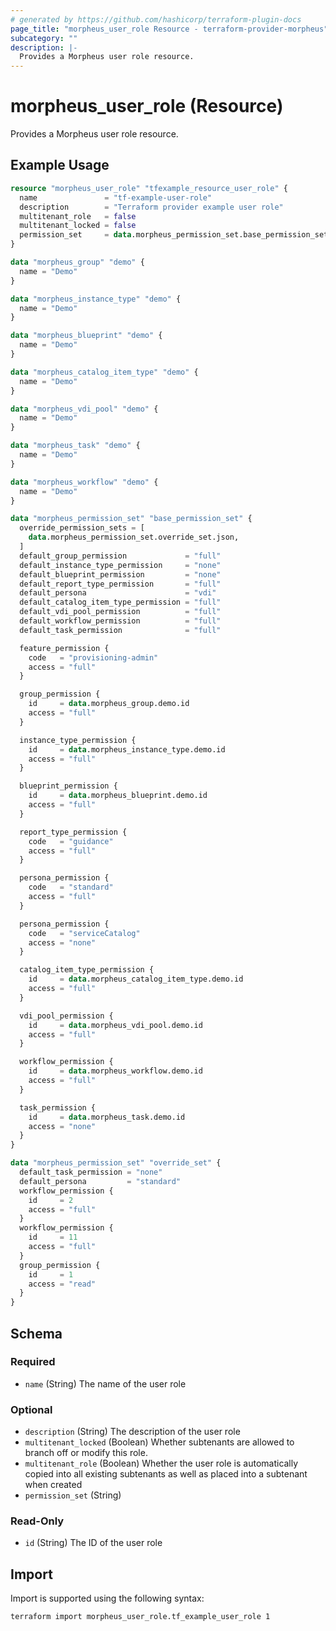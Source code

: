 ```yaml
---
# generated by https://github.com/hashicorp/terraform-plugin-docs
page_title: "morpheus_user_role Resource - terraform-provider-morpheus"
subcategory: ""
description: |-
  Provides a Morpheus user role resource.
---
```


# morpheus_user_role (Resource)

Provides a Morpheus user role resource.

## Example Usage

```terraform
resource "morpheus_user_role" "tfexample_resource_user_role" {
  name               = "tf-example-user-role"
  description        = "Terraform provider example user role"
  multitenant_role   = false
  multitenant_locked = false
  permission_set     = data.morpheus_permission_set.base_permission_set.json
}

data "morpheus_group" "demo" {
  name = "Demo"
}

data "morpheus_instance_type" "demo" {
  name = "Demo"
}

data "morpheus_blueprint" "demo" {
  name = "Demo"
}

data "morpheus_catalog_item_type" "demo" {
  name = "Demo"
}

data "morpheus_vdi_pool" "demo" {
  name = "Demo"
}

data "morpheus_task" "demo" {
  name = "Demo"
}

data "morpheus_workflow" "demo" {
  name = "Demo"
}

data "morpheus_permission_set" "base_permission_set" {
  override_permission_sets = [
    data.morpheus_permission_set.override_set.json,
  ]
  default_group_permission             = "full"
  default_instance_type_permission     = "none"
  default_blueprint_permission         = "none"
  default_report_type_permission       = "full"
  default_persona                      = "vdi"
  default_catalog_item_type_permission = "full"
  default_vdi_pool_permission          = "full"
  default_workflow_permission          = "full"
  default_task_permission              = "full"

  feature_permission {
    code   = "provisioning-admin"
    access = "full"
  }

  group_permission {
    id     = data.morpheus_group.demo.id
    access = "full"
  }

  instance_type_permission {
    id     = data.morpheus_instance_type.demo.id
    access = "full"
  }

  blueprint_permission {
    id     = data.morpheus_blueprint.demo.id
    access = "full"
  }

  report_type_permission {
    code   = "guidance"
    access = "full"
  }

  persona_permission {
    code   = "standard"
    access = "full"
  }

  persona_permission {
    code   = "serviceCatalog"
    access = "none"
  }

  catalog_item_type_permission {
    id     = data.morpheus_catalog_item_type.demo.id
    access = "full"
  }

  vdi_pool_permission {
    id     = data.morpheus_vdi_pool.demo.id
    access = "full"
  }

  workflow_permission {
    id     = data.morpheus_workflow.demo.id
    access = "full"
  }

  task_permission {
    id     = data.morpheus_task.demo.id
    access = "none"
  }
}

data "morpheus_permission_set" "override_set" {
  default_task_permission = "none"
  default_persona         = "standard"
  workflow_permission {
    id     = 2
    access = "full"
  }
  workflow_permission {
    id     = 11
    access = "full"
  }
  group_permission {
    id     = 1
    access = "read"
  }
}
```

<!-- schema generated by tfplugindocs -->
## Schema

### Required

- `name` (String) The name of the user role

### Optional

- `description` (String) The description of the user role
- `multitenant_locked` (Boolean) Whether subtenants are allowed to branch off or modify this role.
- `multitenant_role` (Boolean) Whether the user role is automatically copied into all existing subtenants as well as placed into a subtenant when created
- `permission_set` (String)

### Read-Only

- `id` (String) The ID of the user role

## Import

Import is supported using the following syntax:

```shell
terraform import morpheus_user_role.tf_example_user_role 1
```
